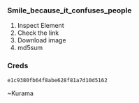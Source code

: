 ### Smile_because_it_confuses_people 

1. Inspect Element
2. Check the link
3. Download image
4. md5sum


### Creds
```
e1c9380fb64f8abe628f81a7d10d5162
```


 ~Kurama
